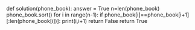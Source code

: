 def solution(phone_book):
    answer = True
    n=len(phone_book)
    phone_book.sort()
    for i in range(n-1):
        if phone_book[i]==phone_book[i+1][:len(phone_book[i])]:
            print(i,i+1)
            return False
    return True